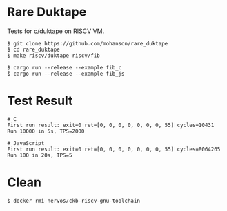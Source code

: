 # Rare Duktape

Tests for c/duktape on RISCV VM.

```
$ git clone https://github.com/mohanson/rare_duktape
$ cd rare_duktape
$ make riscv/duktape riscv/fib

$ cargo run --release --example fib_c
$ cargo run --release --example fib_js
```

# Test Result

```
# C
First run result: exit=0 ret=[0, 0, 0, 0, 0, 0, 0, 55] cycles=10431
Run 10000 in 5s, TPS=2000

# JavaScript
First run result: exit=0 ret=[0, 0, 0, 0, 0, 0, 0, 55] cycles=8064265
Run 100 in 20s, TPS=5
```

# Clean

```
$ docker rmi nervos/ckb-riscv-gnu-toolchain
```
